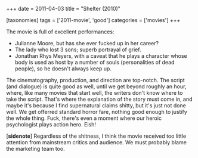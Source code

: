 +++
date = 2011-04-03
title = "Shelter (2010)"

[taxonomies]
tags = ['2011-movie', 'good']
categories = ['movies']
+++

The movie is full of excellent performances:

-   Julianne Moore, but has she ever fucked up in her career?
-   The lady who lost 3 sons; superb portrayal of grief.
-   Jonathan Rhys Meyers, with a caveat that he plays a character whose
    body is used as host by a number of souls (personalities of dead
    people), so he doesn\'t always keep up.

The cinematography, production, and direction are top-notch. The script
(and dialogue) is quite good as well, until we get beyond roughly an
hour, where, like many movies that start well, the writers don\'t know
where to take the script. That\'s where the explanation of the story
must come in, and maybe it\'s because I find supernatural claims shitty,
but it\'s just not done well. We get offerred standard horror fare,
nothing good enough to justify the whole thing. Fuck, there\'s even a
moment where our heroic psychologist plays action hero. Eish!

\[**sidenote**\] Regardless of the shitness, I think the movie received
too little attention from mainstream critics and audience. We must
probably blame the marketing team too.
